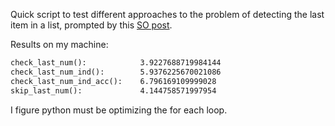 Quick script to test different approaches to the problem of detecting
the last item in a list, prompted by this
[SO post](https://stackoverflow.com/questions/39808908/detect-if-item-is-the-last-in-a-list).

Results on my machine:
```txt
check_last_num():            3.9227688719984144
check_last_num_ind():        5.9376225670021086
check_last_num_ind_acc():    6.796169109999028
skip_last_num():             4.144758571997954
```

I figure python must be optimizing the for each loop.

<!-- TODO: test with C -->
